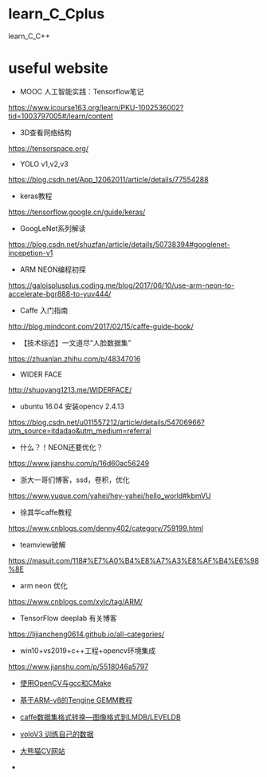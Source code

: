 # learn_C_Cplus
learn_C_C++

# useful website

* MOOC 人工智能实践：Tensorflow笔记

https://www.icourse163.org/learn/PKU-1002536002?tid=1003797005#/learn/content
* 3D查看网络结构

https://tensorspace.org/
* YOLO v1,v2,v3

https://blog.csdn.net/App_12062011/article/details/77554288
* keras教程

https://tensorflow.google.cn/guide/keras/
* GoogLeNet系列解读

https://blog.csdn.net/shuzfan/article/details/50738394#googlenet-incepetion-v1
* ARM NEON编程初探

https://galoisplusplus.coding.me/blog/2017/06/10/use-arm-neon-to-accelerate-bgr888-to-yuv444/
* Caffe 入门指南

http://blog.mindcont.com/2017/02/15/caffe-guide-book/
* 【技术综述】一文道尽“人脸数据集”

https://zhuanlan.zhihu.com/p/48347016
* WIDER FACE

http://shuoyang1213.me/WIDERFACE/
* ubuntu 16.04 安装opencv 2.4.13

https://blog.csdn.net/u011557212/article/details/54706966?utm_source=itdadao&utm_medium=referral
* 什么？！NEON还要优化？

https://www.jianshu.com/p/16d60ac56249
* 浙大一哥们博客，ssd，卷积，优化

https://www.yuque.com/yahei/hey-yahei/hello_world#kbmVU
* 徐其华caffe教程

https://www.cnblogs.com/denny402/category/759199.html
* teamview破解

https://masuit.com/118#%E7%A0%B4%E8%A7%A3%E8%AF%B4%E6%98%8E
* arm neon 优化

https://www.cnblogs.com/xylc/tag/ARM/
* TensorFlow deeplab 有关博客

https://lijiancheng0614.github.io/all-categories/
* win10+vs2019+c++工程+opencv环境集成

https://www.jianshu.com/p/5518046a5797
* [使用OpenCV与gcc和CMake](https://www.w3cschool.cn/opencv/opencv-ipv428u9.html)

* [基于ARM-v8的Tengine GEMM教程](https://github.com/lyuchuny3/Tengine_gemm_tutorial/blob/master/readme_cn.md)

* [caffe数据集格式转换—图像格式到LMDB/LEVELDB](https://www.jianshu.com/p/2f5e893366cc)

* [yoloV3 训练自己的数据](https://blog.csdn.net/maweifei/article/details/81137563)

* [大熊猫CV网站](http://giantpandacv.com/)
* 